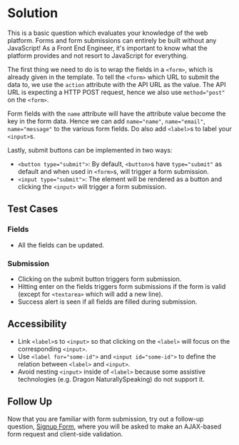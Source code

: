 # Solution

This is a basic question which evaluates your knowledge of the web platform. Forms and form submissions can entirely be built without any JavaScript! As a Front End Engineer, it's important to know what the platform provides and not resort to JavaScript for everything.

The first thing we need to do is to wrap the fields in a `<form>`, which is already given in the template. To tell the `<form>` which URL to submit the data to, we use the `action` attribute with the API URL as the value. The API URL is expecting a HTTP POST request, hence we also use `method="post"` on the `<form>`.

Form fields with the `name` attribute will have the attribute value become the key in the form data. Hence we can add `name="name"`, `name="email"`, `name="message"` to the various form fields. Do also add `<label>`s to label your `<input>`s.

Lastly, submit buttons can be implemented in two ways:

- `<button type="submit">`: By default, `<button>`s have `type="submit"` as default and when used in `<form>`s, will trigger a form submission.
- `<input type="submit">`: The element will be rendered as a button and clicking the `<input>` will trigger a form submission.

## Test Cases

### Fields

- All the fields can be updated.

### Submission

- Clicking on the submit button triggers form submission.
- Hitting enter on the fields triggers form submissions if the form is valid (except for `<textarea>` which will add a new line).
- Success alert is seen if all fields are filled during submission.

## Accessibility

- Link `<label>`s to `<input>` so that clicking on the `<label>` will focus on the corresponding `<input>`.
- Use `<label for="some-id">` and `<input id="some-id">` to define the relation between `<label>` and `<input>`.
- Avoid nesting `<input>` inside of `<label>` because some assistive technologies (e.g. Dragon NaturallySpeaking) do not support it.

## Follow Up

Now that you are familiar with form submission, try out a follow-up question, [Signup Form](#), where you will be asked to make an AJAX-based form request and client-side validation.
